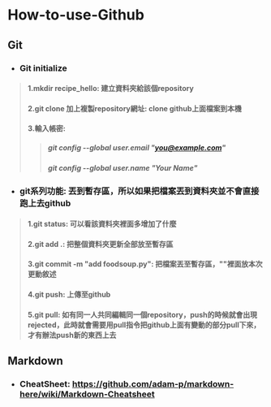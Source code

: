 # How-to-use-Github

## Git
- ### Git initialize
> #### 1.mkdir recipe_hello: 建立資料夾給該個repository
> #### 2.git clone 加上複製repository網址: clone github上面檔案到本機
> #### 3.輸入帳密:
>> ##### git config --global user.email "you@example.com"
>> ##### git config --global user.name "Your Name"

- ### git系列功能: 丟到暫存區，所以如果把檔案丟到資料夾並不會直接跑上去github
> #### 1.git status: 可以看該資料夾裡面多增加了什麼
> #### 2.git add .: 把整個資料夾更新全部放至暫存區
> #### 3.git commit -m "add foodsoup.py": 把檔案丟至暫存區，""裡面放本次更動敘述
> #### 4.git push: 上傳至github
> #### 5.git pull: 如有同一人共同編輯同一個repository，push的時候就會出現rejected，此時就會需要用pull指令把github上面有變動的部分pull下來，才有辦法push新的東西上去

## Markdown
- ### CheatSheet: https://github.com/adam-p/markdown-here/wiki/Markdown-Cheatsheet


